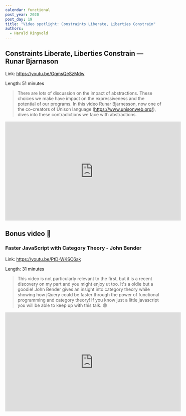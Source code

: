 ```yaml
---
calendar: functional
post_year: 2020
post_day: 19
title: "Video spotlight: Constraints Liberate, Liberties Constrain"
authors:
  - Harald Ringvold
---
```


## Constraints Liberate, Liberties Constrain — Runar Bjarnason

Link: https://youtu.be/GqmsQeSzMdw

Length: 51 minutes 

> There are lots of discussion on the impact of abstractions. These choices we make have impact on the expressiveness and the potential of our programs. In this video Runar Bjarnesson, now one of the co-creators of Unison language (https://www.unisonweb.org/), dives into these contradictions we face with abstractions.

<iframe width="560" height="315" src="https://www.youtube-nocookie.com/embed/GqmsQeSzMdw" frameborder="0" allow="accelerometer; autoplay; clipboard-write; encrypted-media; gyroscope; picture-in-picture" allowfullscreen></iframe>



## Bonus video 🎉

### Faster JavaScript with Category Theory - John Bender

Link: https://youtu.be/PtD-WKSC6ak

Length: 31 minutes

> This video is not particularly relevant to the first, but it is a recent discovery on my part and you might enjoy ut too. It's a oldie but a goodie! John Bender gives an insight into category theory while showing how jQuery could be faster through the power of functional programming and category theory! If you know just a little javascript you will be able to keep up with this talk. 😄

<iframe width="560" height="315" src="https://www.youtube-nocookie.com/embed/PtD-WKSC6ak" frameborder="0" allow="accelerometer; autoplay; clipboard-write; encrypted-media; gyroscope; picture-in-picture" allowfullscreen></iframe>